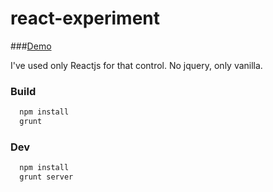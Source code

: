 react-experiment
================
###[Demo](http://basvasilich.github.io/react-experiment/)

I've used only Reactjs for that control. No jquery, only vanilla.

### Build
```bash
  npm install
  grunt

```

### Dev
```bash
  npm install
  grunt server
```
  
